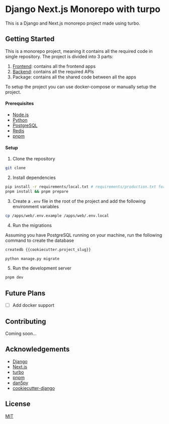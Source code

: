 # Django Next.js Monorepo with turpo

This is a Django and Next.js monorepo project made using turbo.

## Getting Started

This is a monorepo project, meaning it contains all the required code in single repository. The project is divided into 3 parts:

1. [Frontend](../apps/README.md): contains all the frontend apps
2. [Backend](../backend/README.md): contains all the required APIs
3. Package: contains all the shared code between all the apps

To setup the project you can use docker-compose or manually setup the project.

#### Prerequisites

- [Node.js](https://nodejs.org/en/)
- [Python](https://www.python.org/downloads/)
- [PostgreSQL](https://www.postgresql.org/download/)
- [Redis](https://redis.io/download)
- [pnpm](https://pnpm.io/installation)

#### Setup

1. Clone the repository

```bash
git clone
```

2. Install dependencies

```bash
pip install -r requirements/local.txt # requirements/production.txt for production
pnpm install && pnpm prepare
```

3. Create a `.env` file in the root of the project and add the following environment variables

```bash
cp /apps/web/.env.example /apps/web/.env.local
```

4. Run the migrations

Assuming you have PostgreSQL running on your machine, run the following command to create the database

```bash
createdb {{cookiecutter.project_slug}}
```

```bash
python manage.py migrate
```

5. Run the development server

```bash
pnpm dev
```

## Future Plans

- [ ] Add docker support

## Contributing

Coming soon...

## Acknowledgements

- [Django](https://www.djangoproject.com/)
- [Next.js](https://nextjs.org/)
- [turbo](https://turbo.hotwire.dev/)
- [pnpm](https://pnpm.io/)
- [dan5py](https://github.com/dan5py/turborepo-shadcn-ui)
- [cookiecutter-django](https://github.com/cookiecutter/cookiecutter-django)

## License

[MIT](LICENSE)
